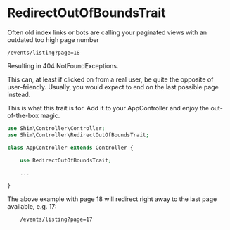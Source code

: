 # RedirectOutOfBoundsTrait

Often old index links or bots are calling your paginated views with an outdated too high page number

    /events/listing?page=18

Resulting in 404 NotFoundExceptions.

This can, at least if clicked on from a real user, be quite the opposite of user-friendly.
Usually, you would expect to end on the last possible page instead.

This is what this trait is for.
Add it to your AppController and enjoy the out-of-the-box magic.
```php
use Shim\Controller\Controller;
use Shim\Controller\RedirectOutOfBoundsTrait;

class AppController extends Controller {

    use RedirectOutOfBoundsTrait;

    ...

}
```

The above example with page 18 will redirect right away to the last page available, e.g. 17:

        /events/listing?page=17
